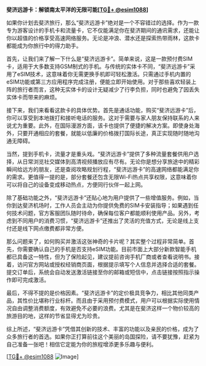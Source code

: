 **斐济远游卡：解锁南太平洋的无限可能[[TG💪+ @esim1088](https://t.me/s/esim1088)]**

如果你计划去斐济旅行，那么“斐济远游卡”绝对是一个不容错过的选择。作为一款专为游客设计的手机卡和流量卡，它不仅能满足你在斐济期间的通讯需求，还能让你以超值的价格享受高速网络服务。无论是冲浪、潜水还是探索热带雨林，这款卡都能成为你旅行中的得力助手。

首先，让我们来了解一下什么是“斐济远游卡”。简单来说，这是一款预付费SIM卡，适用于大多数支持GSM制式的手机。与传统的实体卡不同，“斐济远游卡”采用了eSIM技术，这意味着你无需更换手机即可轻松激活。只需通过手机内置的eSIM功能或第三方应用程序完成注册，便能立即开始使用。对于那些喜欢轻装上阵的旅行者而言，这种无实体卡的设计无疑减少了行李负担，同时也避免了因丢失实体卡而带来的麻烦。

接下来，我们来看看这款卡的具体优势。首先是通话功能，购买“斐济远游卡”后，你可以享受到本地拨打和接听电话的服务。这对于需要与家人朋友保持联系的人来说尤为重要。此外，在国际漫游方面，该卡也提供了便捷的解决方案。即使身处海外，只要开通相应的套餐，就能以低廉的价格拨打国际长途，真正实现随时随地沟通无障碍。

当然，提到手机卡，流量才是重头戏。“斐济远游卡”提供了多种流量套餐供用户选择，从日常浏览社交媒体到高清视频播放应有尽有。无论你是想分享旅途中的精彩瞬间给远方的朋友，还是查阅攻略规划行程，“斐济远游卡”的高速网络都能满足你的需求。更值得一提的是，部分套餐还包含无限Wi-Fi热点共享权限，这意味着你可以将自己的设备变成移动热点，方便同行伙伴一起上网。

除了基础功能之外，“斐济远游卡”还贴心地为用户提供了一些增值服务。例如，当你到达斐济机场时，工作人员会主动为你提供免费的SIM卡安装指导；如果遇到任何技术问题，官方客服团队随时待命，确保每位客户都能顺利使用产品。另外，考虑到不同用户的消费习惯，“斐济远游卡”还推出了灵活的充值方式，无论是线上支付还是线下网点缴费都非常方便。

那么问题来了，如何购买并激活这张神奇的卡片呢？其实整个过程非常简单。首先，你需要确认自己的手机是否支持eSIM功能。目前市面上大部分新款智能手机都已具备这一特性，但为了保险起见，建议提前咨询手机厂商或者查看说明书。接着，访问官方网站或授权经销商页面，根据提示填写个人信息并选择合适的套餐。提交订单后，系统会自动发送激活链接至你的邮箱或短信中，点击链接按照指示操作即可完成激活。

最后，不得不提的是价格因素。“斐济远游卡”的定价极具竞争力，相比其他同类产品，其性价比堪称行业标杆。而且由于采用预付费模式，用户可以根据实际使用情况自由调整消费额度，有效避免不必要的浪费。尤其是在斐济这样一个物价较高的旅游目的地，这样的节省显得尤为珍贵。

综上所述，“斐济远游卡”凭借其创新的技术、丰富的功能以及亲民的价格，成为了众多旅行者的首选。如果你正打算前往这个美丽的岛国探险，请不要犹豫，赶紧为自己准备一张吧！相信它定能为你的旅程增添更多乐趣与便利。

[[TG💪+ @esim1088](https://t.me/s/esim1088) ![Image](https://i.postimg.cc/4NQfJmqS/Snipaste-2025-05-13-00-14-12.png)]